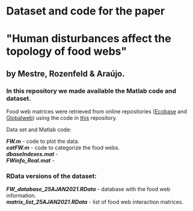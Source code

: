 # Dataset and code for the paper  
# "Human disturbances affect the topology of food webs" 
## by Mestre, Rozenfeld & Araújo.

### In this repository we made available the Matlab code and dataset.  
  
Food web matrices were retrieved from online repositories ([Ecobase](http://ecobase.ecopath.org/) and [Globalweb](https://www.globalwebdb.com/)) using the code in [this](https://github.com/FMestre1/fw_package) repository.  

Data set and Matlab code:  
  
***FW.m*** - code to plot the data.  
***catFW.m*** - code to categorize the food webs.  
***dbaseIndexes.mat*** -  
***FWinfo_Real.mat*** -  

### RData versions of the dataset:    

***FW_database_25AJAN2021.RData*** - database with the food web information.  
***matrix_list_25AJAN2021.RData*** - list of food web interaction matrices.  

